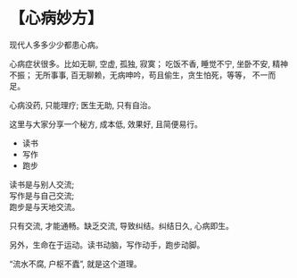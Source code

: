 # 【心病妙方】

现代人多多少少都患心病。

心病症状很多。比如无聊, 空虚, 孤独, 寂寞； 吃饭不香, 睡觉不宁, 坐卧不安, 精神不振； 无所事事, 百无聊赖，无病呻吟，苟且偷生，贪生怕死，等等， 不一而足。

心病没药, 只能理疗; 医生无助, 只有自治。

这里与大家分享一个秘方, 成本低, 效果好, 且简便易行。 

- 读书
- 写作
- 跑步

读书是与别人交流;   
写作是与自己交流;   
跑步是与天地交流。

只有交流, 才能通畅。缺乏交流, 导致纠结。纠结日久, 心病即生。

另外，生命在于运动。读书动脑，写作动手，跑步动脚。

“流水不腐, 户枢不蠹”, 就是这个道理。

